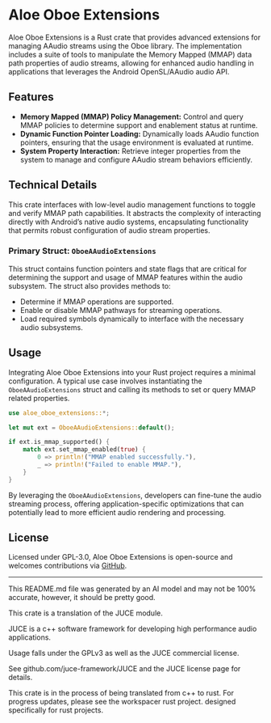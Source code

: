 # Aloe Oboe Extensions

Aloe Oboe Extensions is a Rust crate that provides advanced extensions for managing AAudio streams using the Oboe library. The implementation includes a suite of tools to manipulate the Memory Mapped (MMAP) data path properties of audio streams, allowing for enhanced audio handling in applications that leverages the Android OpenSL/AAudio audio API.

## Features

- **Memory Mapped (MMAP) Policy Management:** Control and query MMAP policies to determine support and enablement status at runtime.
- **Dynamic Function Pointer Loading:** Dynamically loads AAudio function pointers, ensuring that the usage environment is evaluated at runtime.
- **System Property Interaction:** Retrieve integer properties from the system to manage and configure AAudio stream behaviors efficiently.

## Technical Details

This crate interfaces with low-level audio management functions to toggle and verify MMAP path capabilities. It abstracts the complexity of interacting directly with Android’s native audio systems, encapsulating functionality that permits robust configuration of audio stream properties.

### Primary Struct: `OboeAAudioExtensions`

This struct contains function pointers and state flags that are critical for determining the support and usage of MMAP features within the audio subsystem. The struct also provides methods to:

- Determine if MMAP operations are supported.
- Enable or disable MMAP pathways for streaming operations.
- Load required symbols dynamically to interface with the necessary audio subsystems.

## Usage
Integrating Aloe Oboe Extensions into your Rust project requires a minimal configuration. A typical use case involves instantiating the `OboeAAudioExtensions` struct and calling its methods to set or query MMAP related properties.

```rust
use aloe_oboe_extensions::*;

let mut ext = OboeAAudioExtensions::default();

if ext.is_mmap_supported() {
    match ext.set_mmap_enabled(true) {
        0 => println!("MMAP enabled successfully."),
        _ => println!("Failed to enable MMAP."),
    }
}
```

By leveraging the `OboeAAudioExtensions`, developers can fine-tune the audio streaming process, offering application-specific optimizations that can potentially lead to more efficient audio rendering and processing.

## License
Licensed under GPL-3.0, Aloe Oboe Extensions is open-source and welcomes contributions via [GitHub](https://github.com/klebs6/aloe-rs).

---
This README.md file was generated by an AI model and may not be 100% accurate, however, it should be pretty good.

This crate is a translation of the JUCE module.

JUCE is a c++ software framework for developing high performance audio applications.

Usage falls under the GPLv3 as well as the JUCE commercial license.

See github.com/juce-framework/JUCE and the JUCE license page for details.

This crate is in the process of being translated from c++ to rust. For progress updates, please see the workspacer rust project. designed specifically for rust projects.
